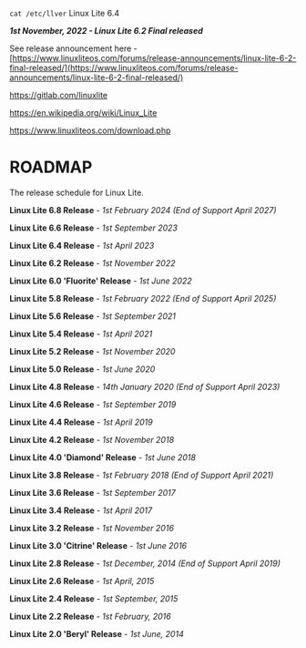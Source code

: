 `cat /etc/llver`
Linux Lite 6.4

_**1st November, 2022 - Linux Lite 6.2 Final released**_

See release announcement here - [https://www.linuxliteos.com/forums/release-announcements/linux-lite-6-2-final-released/](https://www.linuxliteos.com/forums/release-announcements/linux-lite-6-2-final-released/)

https://gitlab.com/linuxlite

https://en.wikipedia.org/wiki/Linux_Lite

https://www.linuxliteos.com/download.php
# ROADMAP

The release schedule for Linux Lite.

  
**Linux Lite 6.8 Release** - _1st February 2024 (End of Support April 2027)_  
  
**Linux Lite 6.6 Release** - _1st September 2023_  
  
**Linux Lite 6.4 Release** - _1st April 2023_  
  
**Linux Lite 6.2 Release** - _1st November 2022_  
  
**Linux Lite 6.0 'Fluorite' Release** - _1st June 2022_  
  
**Linux Lite 5.8 Release** - _1st February 2022 (End of Support April 2025)_  
  
**Linux Lite 5.6 Release** - _1st September 2021_  
  
**Linux Lite 5.4 Release** - _1st April 2021_  
  
**Linux Lite 5.2 Release** - _1st November 2020_  
  
**Linux Lite 5.0 Release** - _1st June 2020_  
  
**Linux Lite 4.8 Release** - _14th January 2020 (End of Support April 2023)_  
  
**Linux Lite 4.6 Release** - _1st September 2019_  
  
**Linux Lite 4.4 Release** - _1st April 2019_  
  
**Linux Lite 4.2 Release** - _1st November 2018_  
  

**Linux Lite 4.0 'Diamond' Release** - _1st June 2018_  
  
**Linux Lite 3.8 Release** - _1st February 2018 (End of Support April 2021)_  
  
**Linux Lite 3.6 Release** - _1st September 2017_  
  
**Linux Lite 3.4 Release** - _1st April 2017_  
  
**Linux Lite 3.2 Release** - _1st November 2016_  
  
**Linux Lite 3.0 'Citrine' Release** - _1st June 2016_  
  
**Linux Lite 2.8 Release** - _1st December, 2014 (End of Support April 2019)_  
  
**Linux Lite 2.6 Release** - _1st April, 2015_  
  
**Linux Lite 2.4 Release** - _1st September, 2015_  
  
**Linux Lite 2.2 Release** - _1st February, 2016_  
  
**Linux Lite 2.0 'Beryl' Release** - _1st June, 2014_